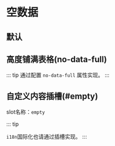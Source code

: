 # 空数据

## 默认

<demo vue="basic/empty/Default.vue"></demo>

## 高度铺满表格(no-data-full)

::: tip
通过配置 `no-data-full` 属性实现。
:::

<demo vue="basic/empty/NoDataFull.vue"></demo>

## 自定义内容插槽(#empty)

slot名称：`empty`

::: tip

`i18n`国际化也请通过插槽实现。
:::

<demo vue="basic/empty/Slot.vue"></demo>
